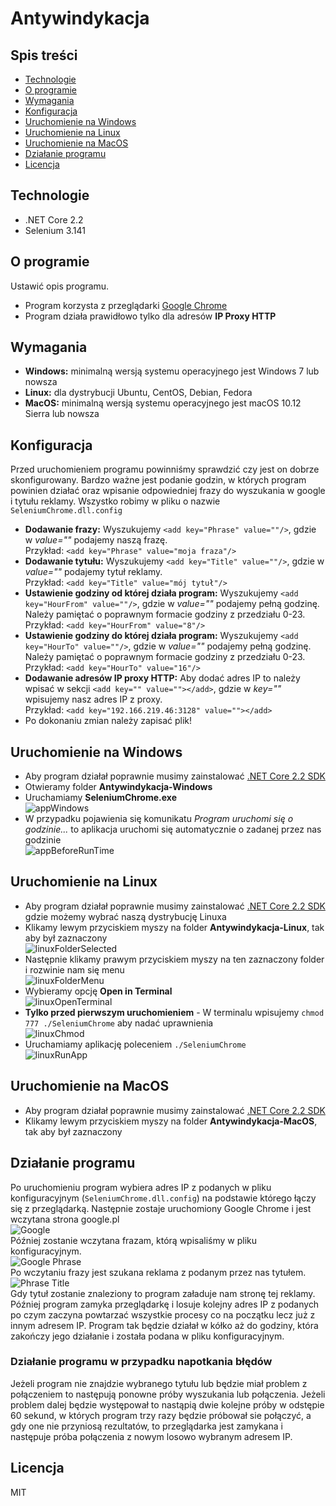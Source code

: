 ﻿# Antywindykacja

## Spis treści
* [Technologie](#technologie)
* [O programie](#o-programie)
* [Wymagania](#wymagania)
* [Konfiguracja](#konfiguracja)
* [Uruchomienie na Windows](#uruchomienie-na-windows)
* [Uruchomienie na Linux](#uruchomienie-na-linux)
* [Uruchomienie na MacOS](#uruchomienie-na-macos)
* [Działanie programu](#działanie-programu)
* [Licencja](#licencja)

## Technologie
* .NET Core 2.2
* Selenium 3.141

## O programie
Ustawić opis programu.
* Program korzysta z przeglądarki [Google Chrome](https://www.google.com/intl/en/chrome/)
* Program działa prawidłowo tylko dla adresów **IP Proxy HTTP**

## Wymagania
* **Windows:** minimalną wersją systemu operacyjnego jest Windows 7 lub nowsza
* **Linux:** dla dystrybucji Ubuntu, CentOS, Debian, Fedora
* **MacOS:** minimalną wersją systemu operacyjnego jest macOS 10.12 Sierra lub nowsza

## Konfiguracja
Przed uruchomieniem programu powinniśmy sprawdzić czy jest on dobrze skonfigurowany. Bardzo ważne jest podanie godzin, w których program powinien działać oraz wpisanie odpowiedniej frazy do wyszukania w google i tytułu reklamy.
Wszystko robimy w pliku o nazwie `SeleniumChrome.dll.config`
* **Dodawanie frazy:** Wyszukujemy `<add key="Phrase" value=""/>`, gdzie w *value=""* podajemy naszą frazę.<br/>
Przykład: `<add key="Phrase" value="moja fraza"/>`
* **Dodawanie tytułu:** Wyszukujemy `<add key="Title" value=""/>`, gdzie w *value=""* podajemy tytuł reklamy.<br/>
Przykład: `<add key="Title" value="mój tytuł"/>`
* **Ustawienie godziny od której działa program:** Wyszukujemy `<add key="HourFrom" value=""/>`, gdzie w *value=""* podajemy pełną godzinę. Należy pamiętać o poprawnym formacie godziny z przedziału 0-23.<br/>
Przykład: `<add key="HourFrom" value="8"/>`
* **Ustawienie godziny do której działa program:** Wyszukujemy `<add key="HourTo" value=""/>`, gdzie w *value=""* podajemy pełną godzinę. Należy pamiętać o poprawnym formacie godziny z przedziału 0-23.<br/>
Przykład: `<add key="HourTo" value="16"/>`
* **Dodawanie adresów IP proxy HTTP:** Aby dodać adres IP to należy wpisać w sekcji <Addresses> `<add key="" value=""></add>`, gdzie w *key=""* wpisujemy nasz adres IP z proxy.<br/>
Przykład: `<add key="192.166.219.46:3128" value=""></add>`
* Po dokonaniu zmian należy zapisać plik!

## Uruchomienie na Windows
* Aby program działał poprawnie musimy zainstalować [.NET Core 2.2 SDK](https://dotnet.microsoft.com/download/dotnet-core/2.2)
* Otwieramy folder **Antywindykacja-Windows**
* Uruchamiamy **SeleniumChrome.exe** <br/>
![appWindows](images/appWindows.PNG) <br/>
* W przypadku pojawienia się komunikatu *Program uruchomi się o godzinie...* to aplikacja uruchomi się automatycznie o zadanej przez nas godzinie <br/>
![appBeforeRunTime](images/imgConsoleBeforeRunTime.PNG) <br/>

## Uruchomienie na Linux
* Aby program działał poprawnie musimy zainstalować [.NET Core 2.2 SDK](https://dotnet.microsoft.com/download/linux-package-manager/ubuntu18-04/sdk-2.2.102) gdzie możemy wybrać naszą dystrybucję Linuxa
* Klikamy lewym przyciskiem myszy na folder **Antywindykacja-Linux**, tak aby był zaznaczony <br/>
![linuxFolderSelected](images/linuxFolderSelected.jpg) <br/>
* Następnie klikamy prawym przyciskiem myszy na ten zaznaczony folder i rozwinie nam się menu <br/>
![linuxFolderMenu](images/linuxFolderMenu1.jpg) <br/>
* Wybieramy opcję **Open in Terminal** <br/>
![linuxOpenTerminal](images/linuxOpenTerminal.jpg) <br/>
* **Tylko przed pierwszym uruchomieniem** - W terminalu wpisujemy `chmod 777 ./SeleniumChrome` aby nadać uprawnienia <br/>
![linuxChmod](images/linuxChmod.jpg) <br/>
* Uruchamiamy aplikację poleceniem `./SeleniumChrome` <br/>
![linuxRunApp](images/linuxRunApp.jpg) <br/>

## Uruchomienie na MacOS
* Aby program działał poprawnie musimy zainstalować [.NET Core 2.2 SDK](https://dotnet.microsoft.com/download/dotnet-core/2.2)
* Klikamy lewym przyciskiem myszy na folder **Antywindykacja-MacOS**, tak aby był zaznaczony

## Działanie programu
Po uruchomieniu program wybiera adres IP z podanych w pliku konfiguracyjnym (`SeleniumChrome.dll.config`) na podstawie którego łączy się z przeglądarką. Następnie zostaje uruchomiony Google Chrome i jest wczytana strona google.pl <br/> 
![Google](images/imgGoogle.PNG) <br/>
Później zostanie wczytana frazam, którą wpisaliśmy w pliku konfiguracyjnym. <br/> 
![Google Phrase](images/imgPhrase.PNG) <br/>
Po wczytaniu frazy jest szukana reklama z podanym przez nas tytułem. <br/>
![Phrase Title](images/imgAdsTitle.PNG) <br/>
Gdy tytuł zostanie znaleziony to program załaduje nam stronę tej reklamy. Później program zamyka przeglądarkę i losuje kolejny adres IP z podanych po czym zaczyna powtarzać wszystkie procesy co na początku lecz już z innym adresem IP. Program tak będzie działał w kółko aż do godziny, która zakończy jego działanie i została podana w pliku konfiguracyjnym. 

### Działanie programu w przypadku napotkania błędów
Jeżeli program nie znajdzie wybranego tytułu lub będzie miał problem z połączeniem to następują ponowne próby wyszukania lub połączenia. Jeżeli problem dalej będzie występował to nastąpią dwie kolejne próby w odstępie 60 sekund, w których program trzy razy będzie próbował sie połączyć, a gdy one nie przyniosą rezultatów, to przeglądarka jest zamykana i następuje próba połączenia z nowym losowo wybranym adresem IP.

## Licencja
MIT